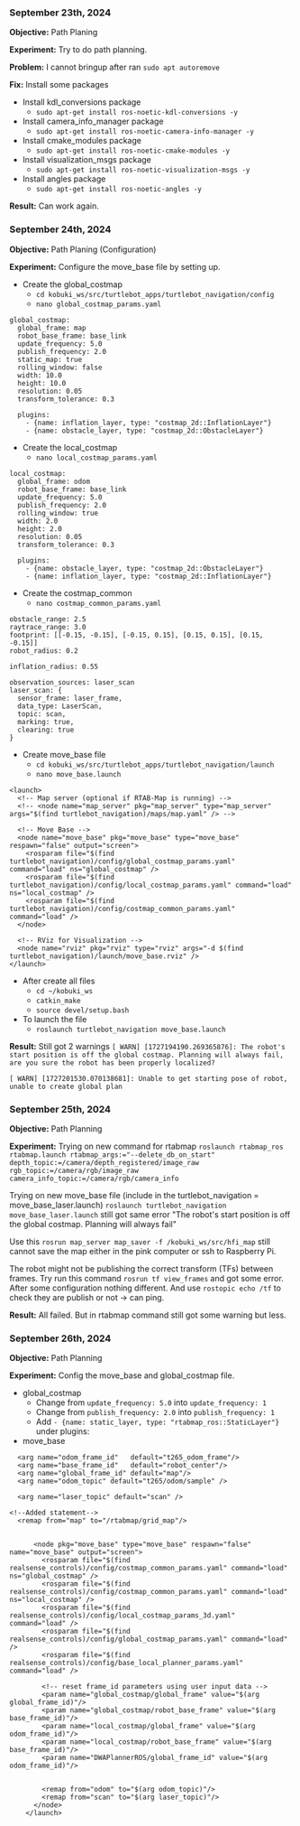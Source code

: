 
### September 23th, 2024

**Objective:** Path Planing

**Experiment:** Try to do path planning.

**Problem:** I cannot bringup after ran `sudo apt autoremove`

**Fix:** Install some packages
- Install kdl_conversions package
	- `sudo apt-get install ros-noetic-kdl-conversions -y`
- Install camera_info_manager package
	- `sudo apt-get install ros-noetic-camera-info-manager -y`
- Install cmake_modules package
	- `sudo apt-get install ros-noetic-cmake-modules -y`
- Install visualization_msgs package
	- `sudo apt-get install ros-noetic-visualization-msgs -y`
- Install angles package
	- `sudo apt-get install ros-noetic-angles -y`


**Result:** Can work again.


### September 24th, 2024

**Objective:** Path Planing (Configuration)

**Experiment:** Configure the move_base file by setting up.
- Create the global_costmap
	- `cd kobuki_ws/src/turtlebot_apps/turtlebot_navigation/config`
	- `nano global_costmap_params.yaml`
```
global_costmap:
  global_frame: map
  robot_base_frame: base_link
  update_frequency: 5.0
  publish_frequency: 2.0
  static_map: true
  rolling_window: false
  width: 10.0
  height: 10.0
  resolution: 0.05
  transform_tolerance: 0.3

  plugins:
    - {name: inflation_layer, type: "costmap_2d::InflationLayer"}
    - {name: obstacle_layer, type: "costmap_2d::ObstacleLayer"}
```
- Create the local_costmap
	- `nano local_costmap_params.yaml`
```
local_costmap:
  global_frame: odom
  robot_base_frame: base_link
  update_frequency: 5.0
  publish_frequency: 2.0
  rolling_window: true
  width: 2.0
  height: 2.0
  resolution: 0.05
  transform_tolerance: 0.3

  plugins:
    - {name: obstacle_layer, type: "costmap_2d::ObstacleLayer"}
    - {name: inflation_layer, type: "costmap_2d::InflationLayer"}
```
- Create the costmap_common
	- `nano costmap_common_params.yaml`
```
obstacle_range: 2.5
raytrace_range: 3.0
footprint: [[-0.15, -0.15], [-0.15, 0.15], [0.15, 0.15], [0.15, -0.15]]
robot_radius: 0.2

inflation_radius: 0.55

observation_sources: laser_scan
laser_scan: {
  sensor_frame: laser_frame,
  data_type: LaserScan,
  topic: scan,
  marking: true,
  clearing: true
}
```
- Create move_base file
	- `cd kobuki_ws/src/turtlebot_apps/turtlebot_navigation/launch`
	- `nano move_base.launch`
```
<launch>
  <!-- Map server (optional if RTAB-Map is running) -->
  <!-- <node name="map_server" pkg="map_server" type="map_server" args="$(find turtlebot_navigation)/maps/map.yaml" /> -->

  <!-- Move Base -->
  <node name="move_base" pkg="move_base" type="move_base" respawn="false" output="screen">
    <rosparam file="$(find turtlebot_navigation)/config/global_costmap_params.yaml" command="load" ns="global_costmap" />
    <rosparam file="$(find turtlebot_navigation)/config/local_costmap_params.yaml" command="load" ns="local_costmap" />
    <rosparam file="$(find turtlebot_navigation)/config/costmap_common_params.yaml" command="load" />
  </node>

  <!-- RViz for Visualization -->
  <node name="rviz" pkg="rviz" type="rviz" args="-d $(find turtlebot_navigation)/launch/move_base.rviz" />
</launch>
```
- After create all files
	- `cd ~/kobuki_ws`
	- `catkin_make`
	- `source devel/setup.bash`
- To launch the file
	- `roslaunch turtlebot_navigation move_base.launch`

**Result:** Still got 2 warnings
`[ WARN] [1727194190.269365876]: The robot's start position is off the global costmap. Planning will always fail, are you sure the robot has been properly localized?`

`[ WARN] [1727201530.070138681]: Unable to get starting pose of robot, unable to create global plan`


### September 25th, 2024

**Objective:** Path Planning

**Experiment:** Trying on new command for rtabmap
`roslaunch rtabmap_ros rtabmap.launch rtabmap_args:="--delete_db_on_start" depth_topic:=/camera/depth_registered/image_raw rgb_topic:=/camera/rgb/image_raw camera_info_topic:=/camera/rgb/camera_info`

Trying on new move_base file (include in the turtlebot_navigation = move_base_laser.launch)
`roslaunch turtlebot_navigation move_base_laser.launch` still got same error "The robot's start position is off the global costmap. Planning will always fail"

Use this `rosrun map_server map_saver -f /kobuki_ws/src/hfi_map` still cannot save the map either in the pink computer or ssh to Raspberry Pi.

The robot might not be publishing the correct transform (TFs) between frames. Try run this command `rosrun tf view_frames` and got some error. After some configuration nothing different. And use `rostopic echo /tf` to check they are publish or not -> can ping.

**Result:** All failed. But in rtabmap command still got some warning but less.


### September 26th, 2024

**Objective:** Path Planning

**Experiment:** Config the move_base and global_costmap file.
- global_costmap
	- Change from `update_frequency: 5.0` into `update_frequency: 1`
	- Change from `publish_frequency: 2.0` into `publish_frequency: 1`
	- Add `- {name: static_layer, type: "rtabmap_ros::StaticLayer"}` under plugins:
- move_base
```
  <arg name="odom_frame_id"   default="t265_odom_frame"/>
  <arg name="base_frame_id"   default="robot_center"/>
  <arg name="global_frame_id" default="map"/>
  <arg name="odom_topic" default="t265/odom/sample" />

  <arg name="laser_topic" default="scan" />

<!--Added statement-->
  <remap from="map" to="/rtabmap/grid_map"/>
    
    
      <node pkg="move_base" type="move_base" respawn="false" name="move_base" output="screen">
        <rosparam file="$(find realsense_controls)/config/costmap_common_params.yaml" command="load" ns="global_costmap" />
        <rosparam file="$(find realsense_controls)/config/costmap_common_params.yaml" command="load" ns="local_costmap" />   
        <rosparam file="$(find realsense_controls)/config/local_costmap_params_3d.yaml" command="load" />   
        <rosparam file="$(find realsense_controls)/config/global_costmap_params.yaml" command="load" />
        <rosparam file="$(find realsense_controls)/config/base_local_planner_params.yaml" command="load" />

        <!-- reset frame_id parameters using user input data -->
        <param name="global_costmap/global_frame" value="$(arg global_frame_id)"/>
        <param name="global_costmap/robot_base_frame" value="$(arg base_frame_id)"/>
        <param name="local_costmap/global_frame" value="$(arg odom_frame_id)"/>
        <param name="local_costmap/robot_base_frame" value="$(arg base_frame_id)"/>
        <param name="DWAPlannerROS/global_frame_id" value="$(arg odom_frame_id)"/>
       
       
        <remap from="odom" to="$(arg odom_topic)"/>
        <remap from="scan" to="$(arg laser_topic)"/>
      </node>
    </launch>
```